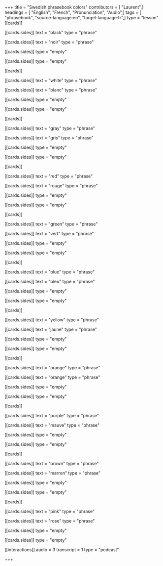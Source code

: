 +++
title = "Swedish phrasebook colors"
contributors = [ "Laurent",]
headings = [ "English", "French", "Pronunciation", "Audio",]
tags = [ "phrasebook", "source-language:en", "target-language:fr",]
type = "lesson"
[[cards]]

[[cards.sides]]
text = "black"
type = "phrase"

[[cards.sides]]
text = "noir"
type = "phrase"

[[cards.sides]]
type = "empty"

[[cards.sides]]
type = "empty"

[[cards]]

[[cards.sides]]
text = "white"
type = "phrase"

[[cards.sides]]
text = "blanc"
type = "phrase"

[[cards.sides]]
type = "empty"

[[cards.sides]]
type = "empty"

[[cards]]

[[cards.sides]]
text = "gray"
type = "phrase"

[[cards.sides]]
text = "gris"
type = "phrase"

[[cards.sides]]
type = "empty"

[[cards.sides]]
type = "empty"

[[cards]]

[[cards.sides]]
text = "red"
type = "phrase"

[[cards.sides]]
text = "rouge"
type = "phrase"

[[cards.sides]]
type = "empty"

[[cards.sides]]
type = "empty"

[[cards]]

[[cards.sides]]
text = "green"
type = "phrase"

[[cards.sides]]
text = "vert"
type = "phrase"

[[cards.sides]]
type = "empty"

[[cards.sides]]
type = "empty"

[[cards]]

[[cards.sides]]
text = "blue"
type = "phrase"

[[cards.sides]]
text = "bleu"
type = "phrase"

[[cards.sides]]
type = "empty"

[[cards.sides]]
type = "empty"

[[cards]]

[[cards.sides]]
text = "yellow"
type = "phrase"

[[cards.sides]]
text = "jaune"
type = "phrase"

[[cards.sides]]
type = "empty"

[[cards.sides]]
type = "empty"

[[cards]]

[[cards.sides]]
text = "orange"
type = "phrase"

[[cards.sides]]
text = "orange"
type = "phrase"

[[cards.sides]]
type = "empty"

[[cards.sides]]
type = "empty"

[[cards]]

[[cards.sides]]
text = "purple"
type = "phrase"

[[cards.sides]]
text = "mauve"
type = "phrase"

[[cards.sides]]
type = "empty"

[[cards.sides]]
type = "empty"

[[cards]]

[[cards.sides]]
text = "brown"
type = "phrase"

[[cards.sides]]
text = "marron"
type = "phrase"

[[cards.sides]]
type = "empty"

[[cards.sides]]
type = "empty"

[[cards]]

[[cards.sides]]
text = "pink"
type = "phrase"

[[cards.sides]]
text = "rose"
type = "phrase"

[[cards.sides]]
type = "empty"

[[cards.sides]]
type = "empty"

[[interactions]]
audio = 3
transcript = 1
type = "podcast"

+++

